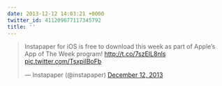 ```yaml
---
date: 2013-12-12 14:03:21 +0000
twitter_id: 411209677117345792
title: ''
---
```


<blockquote class="twitter-tweet"><p lang="en" dir="ltr">Instapaper for iOS is free to download this week as part of Apple’s App of The Week program! <a href="http://t.co/7szEIL8nls">http://t.co/7szEIL8nls</a> <a href="http://t.co/TsxpilBoFb">pic.twitter.com/TsxpilBoFb</a></p>&mdash; Instapaper (@instapaper) <a href="https://twitter.com/instapaper/status/411207445571072000?ref_src=twsrc%5Etfw">December 12, 2013</a></blockquote>
<script async src="https://platform.twitter.com/widgets.js" charset="utf-8"></script>
